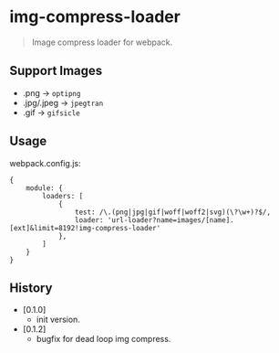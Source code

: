 # img-compress-loader

> Image compress loader for webpack.

## Support Images

- .png -> `optipng`
- .jpg/.jpeg -> `jpegtran`
- .gif -> `gifsicle`

## Usage

webpack.config.js:

```
{
    module: {
        loaders: [
            {
                test: /\.(png|jpg|gif|woff|woff2|svg)(\?\w+)?$/,
                loader: 'url-loader?name=images/[name].[ext]&limit=8192!img-compress-loader'
            },
        ]
    }
}
```

## History

- [0.1.0]
	- init version.
- [0.1.2]
	- bugfix for dead loop img compress.